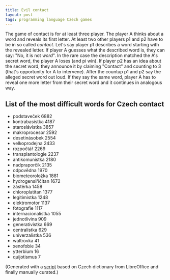 ```yaml
---
title: Evil contact
layout: post
tags: programming language Czech games
---
```


The game of contact is for at least three player.
The player A thinks about a word and reveals its first letter.
At least two other players p1 and p2 have to be in so called *contact*.
Let's say player p1 describes a word starting with the revealed letter.
If player A guesses what the described word is, they can say: "No, it is not *word*".
In the rare case the description matched the A's secret word, the player A loses (and pi win).
If player p2 has an idea about the secret word, they announce it by claiming
"Contact" and counting to 3 (that's opportunity for A to intervene). 
After the countup p1 and p2 say the alleged secret word out loud.
If they say the same word, player A has to reveal one more letter from their
secret word and it continues in analogous way.

## List of the most difficult words for Czech contact

  * podstaveček 6882
  * kontrabasistka 4187
  * staroslávistka 3857
  * makroprocesor 2592
  * desetinásobek 2554
  * velkoprodejna 2433
  * rozpočtář 2269
  * transplantologie 2237
  * antikomunistka 2180
  * nadpraporčík 2135
  * odpovědna 1970
  * biometeoroložka 1881
  * hydrogensiřičitan 1672
  * zástěrka 1458
  * chloroplatitan 1377
  * legitimistka 1248
  * elektromotor 1137
  * fotografie 1117
  * internacionalistka 1055
  * jednotlivina 909
  * generativistka 669
  * centralistka 629
  * univerzalistka 536
  * waltrovka 41
  * xenofobie 34
  * ytterbium 16
  * quijotismus 7

(Generated with a [script](/resources/2021-07-11-evil-contact/eval.py) based on
Czech dictionary from LibreOffice and finally manually curated.)


